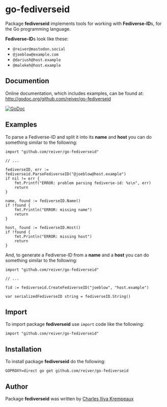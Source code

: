 # go-fediverseid

Package **fediverseid** implements tools for working with **Fediverse-ID**s, for the Go programming language.

**Fediverse-ID**s look like these:

* `@reiver@mastodon.social`
* `@joeblow@example.com`
* `@dariush@host.example`
* `@malekeh@host.example`

## Documention

Online documentation, which includes examples, can be found at: http://godoc.org/github.com/reiver/go-fediverseid

[![GoDoc](https://godoc.org/github.com/reiver/go-fediverseid?status.svg)](https://godoc.org/github.com/reiver/go-fediverseid)

## Examples

To parse a Fediverse-ID and split it into its **name** and **host** you can do something similar to the following:

```golang
import "github.com/reiver/go-fediverseid"

// ...

fediverseID, err := fediverseid.ParseFediverseID("@joeblow@host.example")
if nil != err {
	fmt.Printf("ERROR: problem parsing fediverse-id: %s\n", err)
	return
}

name, found := fediverseID.Name()
if !found {
	fmt.Println("ERROR: missing name")
	return
}

host, found := fediverseID.Host()
if !found {
	fmt.Println("ERROR: missing host")
	return
}
```

And, to generate a Fediverse-ID from a **name** and a **host** you can do something similar to the following:

```golang
import "github.com/reiver/go-fediverseid"

// ...

fid := fediverseid.CreateFediverseID("joeblow", "host.example")

var serializedFediverseID string = fediverseID.String()
```

## Import

To import package **fediverseid** use `import` code like the following:
```
import "github.com/reiver/go-fediverseid"
```

## Installation

To install package **fediverseid** do the following:
```
GOPROXY=direct go get github.com/reiver/go-fediverseid
```

## Author

Package **fediverseid** was written by [Charles Iliya Krempeaux](http://reiver.link)
